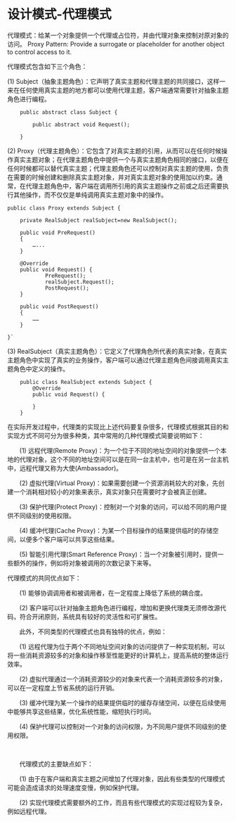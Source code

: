 # 设计模式-代理模式 #


代理模式：给某一个对象提供一个代理或占位符，并由代理对象来控制对原对象的访问。
Proxy Pattern: Provide a surrogate or placeholder for another object to control access to it.    


代理模式包含如下三个角色：

(1) Subject（抽象主题角色）：它声明了真实主题和代理主题的共同接口，这样一来在任何使用真实主题的地方都可以使用代理主题，客户端通常需要针对抽象主题角色进行编程。

		public abstract class Subject {
		
		    public abstract void Request();
		
		}


(2) Proxy（代理主题角色）：它包含了对真实主题的引用，从而可以在任何时候操作真实主题对象；在代理主题角色中提供一个与真实主题角色相同的接口，以便在任何时候都可以替代真实主题；代理主题角色还可以控制对真实主题的使用，负责在需要的时候创建和删除真实主题对象，并对真实主题对象的使用加以约束。通常，在代理主题角色中，客户端在调用所引用的真实主题操作之前或之后还需要执行其他操作，而不仅仅是单纯调用真实主题对象中的操作。
	
	public class Proxy extends Subject {
	
	    private RealSubject realSubject=new RealSubject();
	
	    public void PreRequest()
	    {
	        …...
	    }
	
	    @Override
	    public void Request() {
	            PreRequest();
	            realSubject.Request();
	            PostRequest();
	    }
	
	    public void PostRequest()
	    {
	        ……
	    }
	
	}`


(3) RealSubject（真实主题角色）：它定义了代理角色所代表的真实对象，在真实主题角色中实现了真实的业务操作，客户端可以通过代理主题角色间接调用真实主题角色中定义的操作。  

		public class RealSubject extends Subject {
		    @Override
		    public void Request() {
		        
		    }
		}
	

在实际开发过程中，代理类的实现比上述代码要复杂很多，代理模式根据其目的和实现方式不同可分为很多种类，其中常用的几种代理模式简要说明如下：

       (1) 远程代理(Remote Proxy)：为一个位于不同的地址空间的对象提供一个本地的代理对象，这个不同的地址空间可以是在同一台主机中，也可是在另一台主机中，远程代理又称为大使(Ambassador)。

       (2) 虚拟代理(Virtual Proxy)：如果需要创建一个资源消耗较大的对象，先创建一个消耗相对较小的对象来表示，真实对象只在需要时才会被真正创建。

       (3) 保护代理(Protect Proxy)：控制对一个对象的访问，可以给不同的用户提供不同级别的使用权限。

       (4) 缓冲代理(Cache Proxy)：为某一个目标操作的结果提供临时的存储空间，以便多个客户端可以共享这些结果。

       (5) 智能引用代理(Smart Reference Proxy)：当一个对象被引用时，提供一些额外的操作，例如将对象被调用的次数记录下来等。


代理模式的共同优点如下：

       (1) 能够协调调用者和被调用者，在一定程度上降低了系统的耦合度。

       (2) 客户端可以针对抽象主题角色进行编程，增加和更换代理类无须修改源代码，符合开闭原则，系统具有较好的灵活性和可扩展性。

       此外，不同类型的代理模式也具有独特的优点，例如：

       (1) 远程代理为位于两个不同地址空间对象的访问提供了一种实现机制，可以将一些消耗资源较多的对象和操作移至性能更好的计算机上，提高系统的整体运行效率。

       (2) 虚拟代理通过一个消耗资源较少的对象来代表一个消耗资源较多的对象，可以在一定程度上节省系统的运行开销。

       (3) 缓冲代理为某一个操作的结果提供临时的缓存存储空间，以便在后续使用中能够共享这些结果，优化系统性能，缩短执行时间。

       (4) 保护代理可以控制对一个对象的访问权限，为不同用户提供不同级别的使用权限。

 

       代理模式的主要缺点如下：

       (1) 由于在客户端和真实主题之间增加了代理对象，因此有些类型的代理模式可能会造成请求的处理速度变慢，例如保护代理。

       (2) 实现代理模式需要额外的工作，而且有些代理模式的实现过程较为复杂，例如远程代理。





